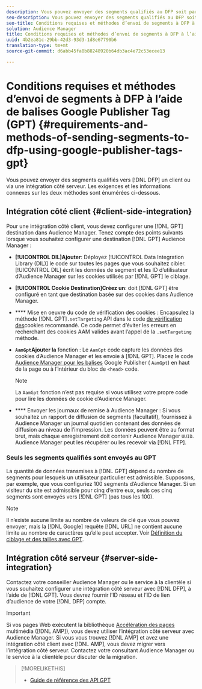 ```yaml
---
description: Vous pouvez envoyer des segments qualifiés au DFP soit par le biais d’une intégration côté client, soit par le biais d’une intégration côté serveur. Les exigences et les informations connexes sur les deux méthodes sont énumérées ci-dessous.
seo-description: Vous pouvez envoyer des segments qualifiés au DFP soit par le biais d’une intégration côté client, soit par le biais d’une intégration côté serveur. Les exigences et les informations connexes sur les deux méthodes sont énumérées ci-dessous.
seo-title: Conditions requises et méthodes d’envoi de segments à DFP à l’aide de balises Google Publisher Tag (GPT)
solution: Audience Manager
title: Conditions requises et méthodes d’envoi de segments à DFP à l’aide de balises Google Publisher Tag (GPT)
uuid: 4b2ea81c-29bb-42d3-93d3-1d8e67790b6
translation-type: tm+mt
source-git-commit: d6abb45fa8b88248920b64db3ac4e72c53ecee13

---
```



# Conditions requises et méthodes d’envoi de segments à DFP à l’aide de balises Google Publisher Tag (GPT) {#requirements-and-methods-of-sending-segments-to-dfp-using-google-publisher-tags-gpt}

Vous pouvez envoyer des segments qualifiés vers [!DNL DFP] un client ou via une intégration côté serveur. Les exigences et les informations connexes sur les deux méthodes sont énumérées ci-dessous.

## Intégration côté client {#client-side-integration}

Pour une intégration côté client, vous devez configurer une [!DNL GPT] destination dans Audience Manager. Tenez compte des points suivants lorsque vous souhaitez configurer une destination [!DNL GPT] Audience Manager :

* **[!UICONTROL DIL]Ajouter**: Déployez [!UICONTROL Data Integration Library (DIL)] le code sur toutes les pages que vous souhaitez cibler. [!UICONTROL DIL] écrit les données de segment et les ID d’utilisateur d’Audience Manager sur les cookies utilisés par [!DNL GPT] le ciblage.

* **[!UICONTROL Cookie Destination]Créez un**: doit [!DNL GPT] être configuré en tant que destination basée sur des cookies dans Audience Manager.

* **** Mise en oeuvre du code de vérification des cookies : Encapsulez la méthode [!DNL GPT]`.setTargeting` API dans le code [de vérification des](../../integration/gpt-aam-destination/gpt-aam-modify-api.md)cookies recommandé. Ce code permet d’éviter les erreurs en recherchant des cookies AAM valides avant l’appel de la `.setTargeting` méthode.

* **`AamGpt`Ajouter la** fonction : Le `AamGpt` code capture les données des cookies d’Audience Manager et les envoie à [!DNL GPT]. Placez le code [Audience Manager pour les balises](../../integration/gpt-aam-destination/gpt-aam-aamgpt-code.md) Google Publisher ( `AamGpt`) en haut de la page ou à l’intérieur du bloc de `<head>` code.

   >[!NOTE]
   >
   >La `AamGpt` fonction n’est pas requise si vous utilisez votre propre code pour lire les données de cookie d’Audience Manager.

* **** Envoyer les journaux de remise à Audience Manager : Si vous souhaitez un rapport de diffusion de segments (facultatif), fournissez à Audience Manager un journal quotidien contenant des données de diffusion au niveau de l’impression. Les données peuvent être au format brut, mais chaque enregistrement doit contenir Audience Manager `UUID`. Audience Manager peut les récupérer ou les recevoir via [!DNL FTP].

### Seuls les segments qualifiés sont envoyés au GPT

La quantité de données transmises à [!DNL GPT] dépend du nombre de segments pour lesquels un utilisateur particulier est admissible. Supposons, par exemple, que vous configuriez 100 segments d’Audience Manager. Si un visiteur du site est admissible pour cinq d’entre eux, seuls ces cinq segments sont envoyés vers [!DNL GPT] (pas tous les 100).

>[!NOTE]
>
>Il n’existe aucune limite au nombre de valeurs de clé que vous pouvez envoyer, mais la [!DNL Google] requête [!DNL URL] ne contient aucune limite au nombre de caractères qu’elle peut accepter. Voir [Définition du ciblage et des tailles avec GPT](https://support.google.com/dfp_premium/bin/answer.py?hl=en&answer=1697712).

## Intégration côté serveur {#server-side-integration}

Contactez votre conseiller Audience Manager ou le service à la clientèle si vous souhaitez configurer une intégration côté serveur avec [!DNL DFP], à l’aide de [!DNL GPT]. Vous devrez fournir l’ID réseau et l’ID de lien d’audience de votre [!DNL DFP] compte.

>[!IMPORTANT]
>
>Si vos pages Web exécutent la bibliothèque [Accélération des pages](https://www.ampproject.org/) multimédia ([!DNL AMP]), vous devez utiliser l’intégration côté serveur avec Audience Manager. Si vous vous trouvez [!DNL AMP] et avez une intégration côté client avec [!DNL AMP], vous devez migrer vers l’intégration côté serveur. Contactez votre consultant Audience Manager ou le service à la clientèle pour discuter de la migration.

>[!MORELIKETHIS]
>
>* [Guide de référence des API GPT](https://support.google.com/dfp_premium/bin/answer.py?hl=en&answer=1650154)

